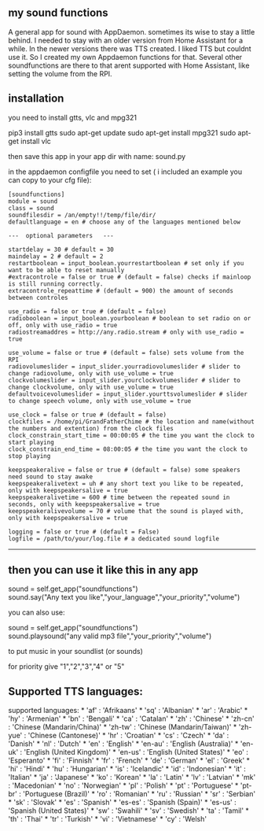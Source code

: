 ## my sound functions

A general app for sound with AppDaemon.
sometimes its wise to stay a little behind. I needed to stay with an older version from Home Assistant for a while.
In the newer versions there was TTS created. I liked TTS but couldnt use it.
So I created my own Appdaemon functions for that.
Several other soundfunctions are there to that arent supported with Home Assistant, like setting the volume from the RPI.

## installation

you need to install gtts, vlc and mpg321

pip3 install gtts
sudo apt-get update
sudo apt-get install mpg321
sudo apt-get install vlc

then save this app in your app dir with name: sound.py

in the appdaemon configfile you need to set ( i included an example you can copy to your cfg file):                                           
```                                                                                
[soundfunctions]                                                                       
module = sound                                                                         
class = sound                                                                          
soundfilesdir = /an/empty!!/temp/file/dir/
defaultlanguage = en # choose any of the languages mentioned below

---  optional parameters   ---

startdelay = 30 # default = 30
maindelay = 2 # default = 2
restartboolean = input_boolean.yourrestartboolean # set only if you want to be able to reset manually
#extracontrole = false or true # (default = false) checks if mainloop is still running correctly.
extracontrole_repeattime # (default = 900) the amount of seconds between controles                                             

use_radio = false or true # (default = false)
radioboolean = input_boolean.yourboolean # boolean to set radio on or off, only with use_radio = true
radiostreamaddres = http://any.radio.stream # only with use_radio = true

use_volume = false or true # (default = false) sets volume from the RPI
radiovolumeslider = input_slider.yourradiovolumeslider # slider to change radiovolume, only with use_volume = true
clockvolumeslider = input_slider.yourclockvolumeslider # slider to change clockvolume, only with use_volume = true
defaultvoicevolumeslider = input_slider.yourttsvolumeslider # slider to change speech volume, only with use_volume = true

use_clock = false or true # (default = false)
clockfiles = /home/pi/GrandFatherChime # the location and name(without the numbers and extention) from the clock files
clock_constrain_start_time = 00:00:05 # the time you want the clock to start playing
clock_constrain_end_time = 08:00:05 # the time you want the clock to stop playing

keepspeakeralive = false or true # (default = false) some speakers need sound to stay awake
keepspeakeralivetext = uh # any short text you like to be repeated, only with keepspeakersalive = true
keepspeakeralivetime = 600 # time between the repeated sound in seconds, only with keepspeakersalive = true 
keepspeakeralivevolume = 70 # volume that the sound is played with, only with keepspeakersalive = true

logging = false or true # (default = False)
logfile = /path/to/your/log.file # a dedicated sound logfile
```                                                                                       
--------------------------------------------------------------------------------                                                                                         

## then you can use it like this in any app                                               
                                                                                   
sound = self.get_app("soundfunctions")                                                 
sound.say("Any text you like","your_language","your_priority","volume")    

you can also use:
                                                                                       
sound = self.get_app("soundfunctions")                                                 
sound.playsound("any valid mp3 file","your_priority","volume")

to put music in your soundlist (or sounds)

for priority give "1","2","3","4" or "5"


## Supported TTS languages:

supported languages: * 'af' : 'Afrikaans'
                     * 'sq' : 'Albanian'
                     * 'ar' : 'Arabic'
                     * 'hy' : 'Armenian'
                     * 'bn' : 'Bengali'
                     * 'ca' : 'Catalan'
                     * 'zh' : 'Chinese'
                     * 'zh-cn' : 'Chinese (Mandarin/China)'
                     * 'zh-tw' : 'Chinese (Mandarin/Taiwan)'
                     * 'zh-yue' : 'Chinese (Cantonese)'
                     * 'hr' : 'Croatian'
                     * 'cs' : 'Czech'
                     * 'da' : 'Danish'
                     * 'nl' : 'Dutch'
                     * 'en' : 'English'
                     * 'en-au' : 'English (Australia)'
                     * 'en-uk' : 'English (United Kingdom)'
                     * 'en-us' : 'English (United States)'
                     * 'eo' : 'Esperanto'
                     * 'fi' : 'Finnish'
                     * 'fr' : 'French'
                     * 'de' : 'German'
                     * 'el' : 'Greek'
                     * 'hi' : 'Hindi'
                     * 'hu' : 'Hungarian'
                     * 'is' : 'Icelandic'
                     * 'id' : 'Indonesian'
                     * 'it' : 'Italian'
                     * 'ja' : 'Japanese'
                     * 'ko' : 'Korean'
                     * 'la' : 'Latin'
                     * 'lv' : 'Latvian'
                     * 'mk' : 'Macedonian'
                     * 'no' : 'Norwegian'
                     * 'pl' : 'Polish'
                     * 'pt' : 'Portuguese'
                     * 'pt-br' : 'Portuguese (Brazil)'
                     * 'ro' : 'Romanian'
                     * 'ru' : 'Russian'
                     * 'sr' : 'Serbian'
                     * 'sk' : 'Slovak'
                     * 'es' : 'Spanish'
                     * 'es-es' : 'Spanish (Spain)'
                     * 'es-us' : 'Spanish (United States)'
                     * 'sw' : 'Swahili'
                     * 'sv' : 'Swedish'
                     * 'ta' : 'Tamil'
                     * 'th' : 'Thai'
                     * 'tr' : 'Turkish'
                     * 'vi' : 'Vietnamese'
                     * 'cy' : 'Welsh'
                                                                                       


